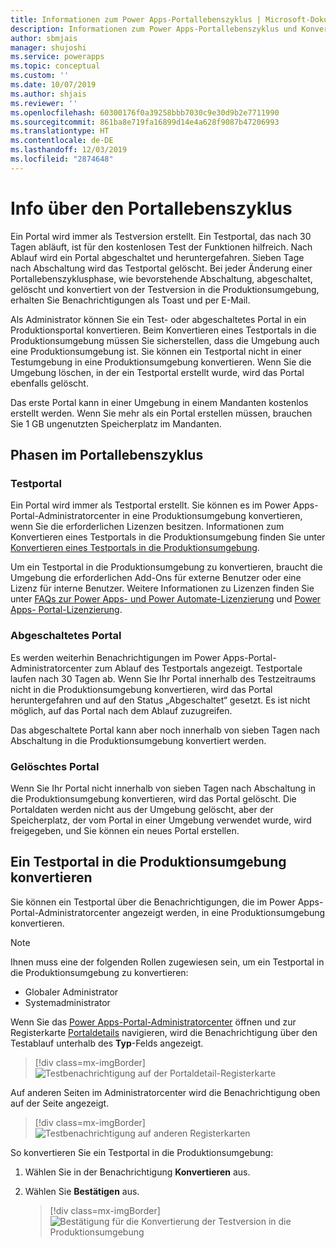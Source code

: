 ```yaml
---
title: Informationen zum Power Apps-Portallebenszyklus | Microsoft-Dokumentation
description: Informationen zum Power Apps-Portallebenszyklus und Konvertieren von einer Testversion in eine Produktionsumgebung.
author: sbmjais
manager: shujoshi
ms.service: powerapps
ms.topic: conceptual
ms.custom: ''
ms.date: 10/07/2019
ms.author: shjais
ms.reviewer: ''
ms.openlocfilehash: 60300176f0a39258bbb7030c9e30d9b2e7711990
ms.sourcegitcommit: 861ba8e719fa16899d14e4a628f9087b47206993
ms.translationtype: HT
ms.contentlocale: de-DE
ms.lasthandoff: 12/03/2019
ms.locfileid: "2874648"
---
```

# <a name="about-portal-lifecycle"></a>Info über den Portallebenszyklus

Ein Portal wird immer als Testversion erstellt. Ein Testportal, das nach 30 Tagen abläuft, ist für den kostenlosen Test der Funktionen hilfreich. Nach Ablauf wird ein Portal abgeschaltet und heruntergefahren. Sieben Tage nach Abschaltung wird das Testportal gelöscht. Bei jeder Änderung einer Portallebenszyklusphase, wie bevorstehende Abschaltung, abgeschaltet, gelöscht und konvertiert von der Testversion in die Produktionsumgebung, erhalten Sie Benachrichtigungen als Toast und per E-Mail.

Als Administrator können Sie ein Test- oder abgeschaltetes Portal in ein Produktionsportal konvertieren. Beim Konvertieren eines Testportals in die Produktionsumgebung müssen Sie sicherstellen, dass die Umgebung auch eine Produktionsumgebung ist. Sie können ein Testportal nicht in einer Testumgebung in eine Produktionsumgebung konvertieren. Wenn Sie die Umgebung löschen, in der ein Testportal erstellt wurde, wird das Portal ebenfalls gelöscht.

Das erste Portal kann in einer Umgebung in einem Mandanten kostenlos erstellt werden. Wenn Sie mehr als ein Portal erstellen müssen, brauchen Sie 1 GB ungenutzten Speicherplatz im Mandanten.

## <a name="stages-in-portal-lifecycle"></a>Phasen im Portallebenszyklus

### <a name="trial-portal"></a>Testportal

Ein Portal wird immer als Testportal erstellt. Sie können es im Power Apps-Portal-Administratorcenter in eine Produktionsumgebung konvertieren, wenn Sie die erforderlichen Lizenzen besitzen. Informationen zum Konvertieren eines Testportals in die Produktionsumgebung finden Sie unter [Konvertieren eines Testportals in die Produktionsumgebung](#convert-a-trial-portal-to-production).

Um ein Testportal in die Produktionsumgebung zu konvertieren, braucht die Umgebung die erforderlichen Add-Ons für externe Benutzer oder eine Lizenz für interne Benutzer. Weitere Informationen zu Lizenzen finden Sie unter [FAQs zur Power Apps- und Power Automate-Lizenzierung](https://docs.microsoft.com/power-platform/admin/powerapps-flow-licensing-faq) und [Power Apps- Portal-Lizenzierung](https://docs.microsoft.com/power-platform/admin/powerapps-flow-licensing-faq#can-you-share-more-details-regarding-the-new-power-apps-portals-licensing).

### <a name="suspended-portal"></a>Abgeschaltetes Portal

Es werden weiterhin Benachrichtigungen im Power Apps-Portal-Administratorcenter zum Ablauf des Testportals angezeigt. Testportale laufen nach 30 Tagen ab. Wenn Sie Ihr Portal innerhalb des Testzeitraums nicht in die Produktionsumgebung konvertieren, wird das Portal heruntergefahren und auf den Status „Abgeschaltet“ gesetzt. Es ist nicht möglich, auf das Portal nach dem Ablauf zuzugreifen.

Das abgeschaltete Portal kann aber noch innerhalb von sieben Tagen nach Abschaltung in die Produktionsumgebung konvertiert werden. 

### <a name="deleted-portal"></a>Gelöschtes Portal

Wenn Sie Ihr Portal nicht innerhalb von sieben Tagen nach Abschaltung in die Produktionsumgebung konvertieren, wird das Portal gelöscht. Die Portaldaten werden nicht aus der Umgebung gelöscht, aber der Speicherplatz, der vom Portal in einer Umgebung verwendet wurde, wird freigegeben, und Sie können ein neues Portal erstellen.

## <a name="convert-a-trial-portal-to-production"></a>Ein Testportal in die Produktionsumgebung konvertieren

Sie können ein Testportal über die Benachrichtigungen, die im Power Apps-Portal-Administratorcenter angezeigt werden, in eine Produktionsumgebung konvertieren.

> [!NOTE]
> Ihnen muss eine der folgenden Rollen zugewiesen sein, um ein Testportal in die Produktionsumgebung zu konvertieren:
> - Globaler Administrator
> - Systemadministrator

Wenn Sie das [Power Apps-Portal-Administratorcenter](admin-overview.md) öffnen und zur Registerkarte [Portaldetails](portal-details.md) navigieren, wird die Benachrichtigung über den Testablauf unterhalb des **Typ**-Felds angezeigt.

> [!div class=mx-imgBorder]
> ![Testbenachrichtigung auf der Portaldetail-Registerkarte](../media/admin-center-convert-notif.png "Testbenachrichtigung auf der Portaldetail-Registerkarte")

Auf anderen Seiten im Administratorcenter wird die Benachrichtigung oben auf der Seite angezeigt.

> [!div class=mx-imgBorder]
> ![Testbenachrichtigung auf anderen Registerkarten](../media/admin-center-convert-notif-all.png "Testbenachrichtigung auf anderen Registerkarten")

So konvertieren Sie ein Testportal in die Produktionsumgebung:

1.  Wählen Sie in der Benachrichtigung **Konvertieren** aus.

2.  Wählen Sie **Bestätigen** aus.

    > [!div class=mx-imgBorder]
    > ![Bestätigung für die Konvertierung der Testversion in die Produktionsumgebung](../media/trial-to-prod-confirm.png "Bestätigung für die Konvertierung der Testversion in die Produktionsumgebung")
